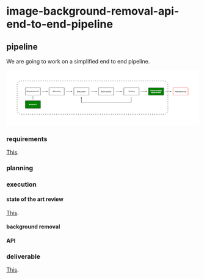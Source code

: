# image-background-removal-api-end-to-end-pipeline

## pipeline

We are going to work on a simplified end to end pipeline.

![img](https://github.com/computervisiondeveloper/image-background-removal-api-end-to-end-pipeline/blob/b586baa186478e9f2b8be9ef878a2d6b6daa8b15/simplified_pipeline.png)

### requirements

[This](https://docs.google.com/document/d/15IcKAXee-lC-KABkP6USPHWp9rVaOUwWg5rA2ZpEqLQ/edit#).

### planning

### execution

#### state of the art review

[This](https://docs.google.com/document/d/16E6vUTD4_U3mfoygmmEufgJEVG9boW8qcddvZ7-Uluo/edit#).

#### background removal

#### API

### deliverable

[This](https://docs.google.com/document/d/1C0K3h5NMzT7LyNXV1Tb-mMpxStjDZxwYO6_JbylVzfM/edit#heading=h.1ii8xb93tsgb).
